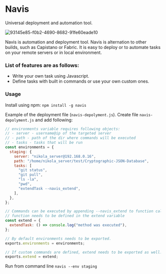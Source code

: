 # Navis 

Universal deployment and automation tool.

![93145e85-f0b2-4690-8682-91fe60eade10](https://user-images.githubusercontent.com/25112021/172065905-576bc963-8480-4c03-a403-eee1785f6b16.png)

Navis is automation and deployment tool. 
Navis is alternation to other builds, such as Capistano or Fabric.
It is easy to deploy or to automate tasks on your remote servers or in local environment.

### List of features are as follows:
- Write your own task using Javascript.
- Define tasks with built in commands or use your own custom ones.

### Usage
Install using npm:
`npm install -g navis`


Example of the deployment file (`navis-depolyment.js`).
Create file `navis-depolyment.js` and add following:
```js
// environments variable requires following objects:
// - server - username@ip of the targeted server
// - path - path of the dir where commands will be executed
// - tasks - tasks that will be run
const environments = {
  staging: {
    server: "nikola_server@192.168.0.16",
    path: "/home/nikola_server/test/Cryptographic-JSON-Database",
    tasks: [
      "git status",
      "git pull",
      "ls -la",
      "pwd",
      "extendTask --navis_extend",
    ],
  },
};

// Commands can be executed by appending --navis_extend to function call
// function needs to be defined in the extend variable
const extend = {
  extendTask: () => console.log("method was executed"),
};

// By default environments needs to be exported.
exports.environments = environments;

// If custom commands are defined, extend needs to be exported as well.
exports.extend = extend;
```

Run from command line `navis --env staging`